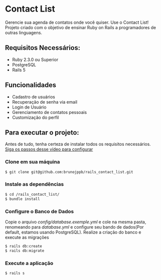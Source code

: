 # Contact List

Gerencie sua agenda de contatos onde você quiser. Use o Contact List! Projeto criado com o objetivo de ensinar Ruby on Rails a programadores de outras linguagens.

## Requisitos Necessários:

* Ruby 2.3.0 ou Superior
* PostgreSQL
* Rails 5

## Funcionalidades

- Cadastro de usuários
- Recuperação de senha via email
- Login de Usuário
- Gerenciamento de contatos pessoais
- Customização do perfil

## Para executar o projeto:

Antes de tudo, tenha certeza de instalar todos os requisitos necessários. [Siga os passos desse vídeo para configurar](http://www.youtube.com.br/)

### Clone em sua máquina

```sh
$ git clone git@github.com:brunojppb/rails_contact_list.git
```

### Instale as dependências
```sh
$ cd /rails_contact_list/
$ bundle install
```

### Configure o Banco de Dados
Copie o arquivo *config/database.exemple.yml* e cole na mesma pasta, renomeando para *database.yml*
e configure seu bando de dados(Por default, estamos usando PostgreSQL).
Realize a criação do banco e execute as migrações
```sh
$ rails db:create
$ rails db:migrate
```

### Execute a aplicação
```sh
$ rails s
```
